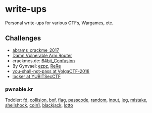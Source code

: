 # write-ups

Personal write-ups for various CTFs, Wargames, etc.

## Challenges

* [abrams_crackme_2017](challenges/abrams_crackme_2017/)
* [Damn Vulnerable Arm Router](https://github.com/mr6r4y/write-ups/tree/master/challenges/blog.exploitlab.net%40dvar)
* crackmes.de: [64bit_Confusion](https://github.com/mr6r4y/write-ups/tree/master/challenges/crackmes.de%4064bit_Confusion)
* By Gynvael: [ezpz](https://github.com/mr6r4y/write-ups/tree/master/challenges/Gynvael%40ezpz), [ReRe](https://github.com/mr6r4y/write-ups/tree/master/challenges/Gynvael%40ReRe)
* [you-shall-not-pass at VolgaCTF-2018](https://github.com/mr6r4y/write-ups/tree/master/challenges/volgactf-2018%40you-shall-not-pass)
* [locker at YUBITSecCTF](https://github.com/mr6r4y/write-ups/tree/master/challenges/YUBITSecCTF%40locker)

### pwnable.kr

Toddler: [fd](https://github.com/mr6r4y/write-ups/tree/master/challenges/pwnable.kr/fd), [collision](https://github.com/mr6r4y/write-ups/tree/master/challenges/pwnable.kr/collision), [bof](https://github.com/mr6r4y/write-ups/tree/master/challenges/pwnable.kr/bof), [flag](https://github.com/mr6r4y/write-ups/tree/master/challenges/pwnable.kr/flag), [passcode](https://github.com/mr6r4y/write-ups/tree/master/challenges/pwnable.kr/passcode), [random](https://github.com/mr6r4y/write-ups/tree/master/challenges/pwnable.kr/random), [input](https://github.com/mr6r4y/write-ups/tree/master/challenges/pwnable.kr/input), [leg](https://github.com/mr6r4y/write-ups/tree/master/challenges/pwnable.kr/leg), [mistake](https://github.com/mr6r4y/write-ups/tree/master/challenges/pwnable.kr/mistake), [shellshock](https://github.com/mr6r4y/write-ups/tree/master/challenges/pwnable.kr/shellshock), [coin1](https://github.com/mr6r4y/write-ups/tree/master/challenges/pwnable.kr/coin1), [blackjack](https://github.com/mr6r4y/write-ups/tree/master/challenges/pwnable.kr/blackjack), [lotto](https://github.com/mr6r4y/write-ups/tree/master/challenges/pwnable.kr/lotto)
